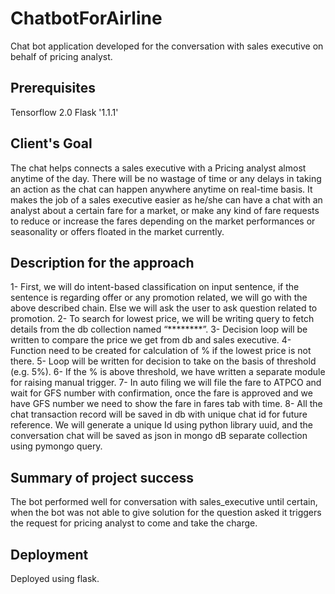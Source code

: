 # ChatbotForAirline

Chat bot application developed for the conversation with sales executive on behalf of pricing analyst.

## Prerequisites
Tensorflow 2.0
Flask '1.1.1'


## Client's Goal

The chat helps connects a sales executive with a Pricing analyst almost anytime of the day. There will be no wastage of time or any delays in taking an action as the chat can happen anywhere anytime on real-time basis.
It makes the job of a sales executive easier as he/she can have a chat with an analyst about a certain fare for a market, or make any kind of fare requests to reduce or increase the fares depending on the market performances or seasonality or offers floated in the market currently. 

## Description for the approach

1-	First, we will do intent-based classification on input sentence, if the sentence is regarding offer or any promotion related, we will go with the above described chain. Else we will ask the user to ask question related to promotion.
2-	To search for lowest price, we will be writing query to fetch details from the db collection named “********”.
3-	Decision loop will be written to compare the price we get from db and sales executive.
4-	Function need to be created for calculation of % if the lowest price is not there.
5-	Loop will be written for decision to take on the basis of threshold (e.g. 5%).
6-	If the % is above threshold, we have written a separate module for raising manual trigger.
7-	In auto filing we will file the fare to ATPCO and wait for GFS number with confirmation, once the fare is approved and we have GFS number we need to show the fare in fares tab with time.
8-	All the chat transaction record will be saved in db with unique chat id for future reference. We will generate a unique Id using python library uuid, and the conversation chat will be saved as json in mongo dB separate collection using pymongo query.

## Summary of project success

The bot performed well for conversation with sales_executive until certain, when the bot was not able to give solution for the question asked it triggers the request for pricing analyst to come and take the charge.

## Deployment
Deployed using flask.


